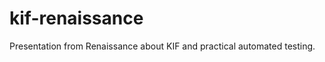 kif-renaissance
===============

Presentation from Renaissance about KIF and practical automated testing.